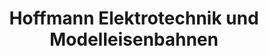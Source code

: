 ---
title: "Hoffmann Elektrotechnik und Modelleisenbahnen"
url: /artern/hoffmann-elektrotechnik-und-modelleisenbahnen/
shop: Spielzeug
---